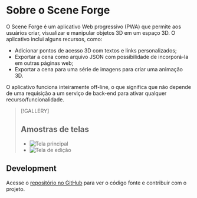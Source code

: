 # Sobre o Scene Forge

O Scene Forge é um aplicativo Web progressivo (PWA) que permite aos usuários
criar, visualizar e manipular objetos 3D em um espaço 3D. O aplicativo
inclui alguns recursos, como:

  - Adicionar pontos de acesso 3D com textos e links personalizados;
  - Exportar a cena como arquivo JSON com possibilidade de incorporá-la em
    outras páginas web;
  - Exportar a cena para uma série de imagens para criar uma animação 3D.

O aplicativo funciona inteiramente off-line, o que significa que não depende de
uma requisição a um serviço de back-end para ativar qualquer
recurso/funcionalidade.

> [!GALLERY]
> ## Amostras de telas
> 
> - ![Tela principal](/screenshots/macos-main-1280.png#!image-dialog "Tela principal da aplicação rodando em Mac OS usando o navegador Chrome")
> - ![Tela de edição](/screenshots/macos-modelview-1280.png#!image-dialog "Tela de visualização de modelos da aplicação rodando em Mac OS usando o navegador Chrome")


## Development

Acesse o [repositório no GitHub](https://github.com/phinpho/scene-forge)
para ver o código fonte e contribuir com o projeto.
